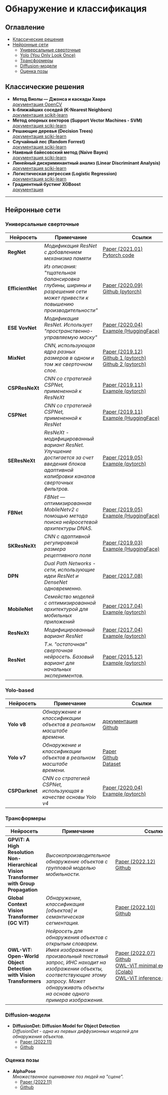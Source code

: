 # Обнаружение и классификация

## Оглавление
- [Классические решения](#Классические-решения)
- [Нейронные сети](#Нейронные-сети)
    - [Универсальные сверточные](#Универсальные-сверточные)
    - [Yolo (You Only Look Once)](#Yolo-based)
    - [Трансформеры](#Трансформеры)
    - [Diffusion-модели](#Diffusion-модели)
    - [Оценка позы](#Оценка-позы)

## Классические решения
- **Метод Виолы — Джонса и каскады Хаара**  
[документация OpenCV](https://docs.opencv.org/3.4/db/d28/tutorial_cascade_classifier.html)
- **k-ближайших соседей (K-Nearest Neighbors)**  
[документация scikit-learn](https://scikit-learn.org/stable/modules/neighbors.html)
- **Метод опорных векторов (Support Vector Machines - SVM)**  
[документация sciki-learn](https://scikit-learn.org/stable/modules/svm.html)
- **Решающие деревья (Decision Trees)**  
[документация sciki-learn](https://scikit-learn.org/stable/modules/tree.html)
- **Случайный лес (Random Forrest)**  
[документация sciki-learn](https://scikit-learn.org/stable/modules/generated/sklearn.ensemble.RandomForestClassifier.html)
- **Наивный байесовский метод (Naive Bayes)**  
[документация sciki-learn](https://scikit-learn.org/stable/modules/naive_bayes.html)
- **Линейный дискриминантный анализ (Linear Discriminant Analysis)**  
[документация sciki-learn](https://scikit-learn.org/stable/modules/generated/sklearn.discriminant_analysis.LinearDiscriminantAnalysis.html)
- **Логистическая регрессия (Logistic Regression)**  
[документация sciki-learn](https://scikit-learn.org/stable/modules/generated/sklearn.linear_model.LogisticRegression.html)
- **Градиентный бустинг XGBoost**  
[документация](https://xgboost.readthedocs.io/en/stable/)
---
## Нейронные сети
### Универсальные сверточные
| Нейросеть | Примечание |         Ссылки         |
|-----------|------------|--------|
| **RegNet** | *Модификация ResNet с добавлением механизма памяти* | [Paper (2021.01)](https://arxiv.org/abs/2101.00590) <br/> [Pytorch code](https://pytorch.org/vision/main/models/regnet.html) |
| **EfficientNet** | *Из описания: "тщательная балансировка глубины, ширины и разрешения сети может привести к повышению производительности"* | [Paper (2020.09)](https://arxiv.org/abs/1905.11946) <br/> [Github (pytorch)](https://github.com/NVIDIA/DeepLearningExamples/tree/master/PyTorch/Classification/ConvNets/efficientnet) |
| **ESE VovNet** | *Модификация ResNet. Использует "пространственно-управляемую маску"* | [Paper (2020.04)](https://arxiv.org/abs/1911.06667v6) <br/> [Example (HuggingFace)](https://huggingface.co/docs/timm/models/ese-vovnet) |
| **MixNet** | *CNN, использующая ядра разных размеров в одном и том же сверточном слое.* | [Paper (2019.12)](https://arxiv.org/pdf/1907.09595.pdf) <br/> [Github 1 (pytorch)](https://github.com/romulus0914/MixNet-PyTorch) <br/> [Github 2 (pytorch)](https://github.com/linksense/MixNet-PyTorch) |
| **CSPResNeXt** | *CNN со стратегией CSPNet, примененной к ResNeXt* | [Paper (2019.11)](https://arxiv.org/abs/1911.11929v1) <br/> [Example (pytorch)](https://rwightman.github.io/pytorch-image-models/models/csp-resnext/) |
| **CSPNet** | *CNN со стратегией CSPNet, примененной к ResNet* | [Paper (2019.11)](https://arxiv.org/abs/1911.11929v1) <br/> [Example (HuggingFace)](https://huggingface.co/docs/timm/models/csp-resnet) |
| **SEResNeXt** | *ResNeXt - модифицированный вариант ResNet. Улучшение достигается за счет введения блоков адаптивной калибровки каналов сверточных фильтров.* | [Paper (2019.05)](https://arxiv.org/abs/1709.01507v4) <br/> [Example (pytorch)](https://rwightman.github.io/pytorch-image-models/models/seresnext/) |
| **FBNet** | *FBNet — оптимизированная MobileNetv2 с помощью метода поиска нейросетевой архитектуры DNAS.* | [Paper (2019.05)](https://arxiv.org/pdf/1812.03443v3.pdf) <br/> [Example (HuggingFace)](https://huggingface.co/docs/timm/models/fbnet) |
| **SKResNeXt** | *CNN с адаптивной регулировкой размера рецептивного поля* | [Paper (2019.03)](https://arxiv.org/abs/1903.06586v2) <br/> [Example (HuggingFace)](https://huggingface.co/docs/timm/models/skresnext) |
| **DPN** | *Dual Path Networks - сети, использующие идеи ResNet и DenseNet одновременно.* | [Paper (2017.08)](https://arxiv.org/abs/1707.01629) | [Example (HuggingFace)](https://huggingface.co/docs/timm/models/dpn) |
| **MobileNet** | *Семейство моделей с оптимизированной архитектурой для мобильных приложений* | [Paper (2017.04)](https://arxiv.org/abs/1704.04861) <br/> [Example (pytorch)](https://rwightman.github.io/pytorch-image-models/models/mobilenet-v3/) |
| **ResNeXt** | *Модифицированный вариант ResNet* | [Paper (2017.04)](https://arxiv.org/abs/1611.05431) <br/> [Example (pytorch)](https://pytorch.org/hub/pytorch_vision_resnext/) |
| **ResNet** | *Т.н. "остаточная" сверточная нейросеть. Базовый вариант для начальных экспериментов.* | [Paper (2015.12)](https://arxiv.org/abs/1512.03385) <br/> [Example (pytorch)](https://pytorch.org/hub/pytorch_vision_resnet/) |

### Yolo-based
| Нейросеть | Примечание |         Ссылки         |
|-----------|------------|--------|
| **Yolo v8** | *Обнаружение и классификации объектов в реальном масштабе времени.*          | [документация](https://docs.ultralytics.com/) <br/> [Github](https://github.com/ultralytics/ultralytics) |
| **Yolo v7** | *Обнаружение и классификации объектов в реальном масштабе времени.*          | [Paper](https://arxiv.org/abs/2207.02696v1) <br/> [Github](https://github.com/wongkinyiu/yolov7) <br/> [Dataset](https://paperswithcode.com/dataset/coco) |
| **CSPDarknet** | *CNN со стратегией CSPNet, использующая в качестве основы Yolo v4* | [Paper (2020.04)](https://arxiv.org/abs/2004.10934v1) <br/> [Example (pytorch)](https://rwightman.github.io/pytorch-image-models/models/csp-darknet/) |

### Трансформеры
| Нейросеть | Примечание |         Ссылки         |
|-----------|------------|--------|
| **GPViT: A High Resolution Non-Hierarchical Vision Transformer with Group Propagation** | *Высокопроизводительное обнаружение объектов с групповой моделью мобильности.* | [Paper (2022.12)](https://arxiv.org/pdf/2212.06795.pdf) <br/> [Github](https://github.com/chenhongyiyang/gpvit) |
| **Global Context Vision Transformer (GC ViT)** | *Обнаружение, классификация [объектов] и семантическая сегментация.* | [Paper (2022.10)](https://arxiv.org/pdf/2206.09959.pdf) <br/> [Github](https://github.com/NVlabs/GCViT) |
| **OWL-ViT: Open-World Object Detection with Vision Transformers** | *Нейросеть для обнаружения объектов с открытым словарем. Имея изображение и произвольный текстовый запрос, ИНС находит на изображении объекты, соответствующие этому запросу. Может обнаруживать объекты на основе одного примера изображения.* | [Paper (2022.07)](https://arxiv.org/abs/2205.06230) <br/> [Github](https://github.com/google-research/scenic/tree/main/scenic/projects/owl_vit) <br/> [OWL-ViT minimal example (Colab)](https://colab.research.google.com/github/google-research/scenic/blob/main/scenic/projects/owl_vit/notebooks/OWL_ViT_minimal_example.ipynb) <br/> [OWL-ViT inference playground](https://colab.research.google.com/github/google-research/scenic/blob/main/scenic/projects/owl_vit/notebooks/OWL_ViT_inference_playground.ipynb) |

### Diffusion-модели
- **DiffusionDet: Diffusion Model for Object Detection**  
*DiffusionDet - одна из первых диффузионных моделей для обнаружения объектов.*  
    - [Paper (2022.11)](https://arxiv.org/abs/2211.09788)
    - [Github](https://github.com/shoufachen/diffusiondet)
### Оценка позы
- **AlphaPose**  
*Множественное оценивание поз людей на "сцене".*  
    - [Paper (2022.11)](https://arxiv.org/abs/2211.03375)
    - [Github](https://github.com/MVIG-SJTU/AlphaPose)
